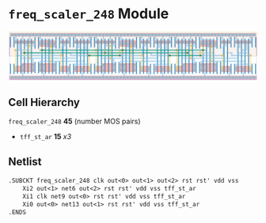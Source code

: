 # `freq_scaler_248` Module
![Layout](freq_scaler_248.png)

## Cell Hierarchy

`freq_scaler_248` **45** (number MOS pairs)
- `tff_st_ar` **15** *x3*

## Netlist

```
.SUBCKT freq_scaler_248 clk out<0> out<1> out<2> rst rst' vdd vss
    Xi2 out<1> net6 out<2> rst rst' vdd vss tff_st_ar
    Xi1 clk net9 out<0> rst rst' vdd vss tff_st_ar
    Xi0 out<0> net13 out<1> rst rst' vdd vss tff_st_ar
.ENDS
```
